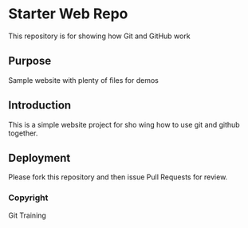# Starter Web Repo

This repository is for showing how Git and GitHub work

## Purpose

Sample website with plenty of files for demos

## Introduction
This is a simple website project for sho wing how to use git and github together.


## Deployment


Please fork this repository and then issue Pull Requests for review.

### Copyright
Git Training


